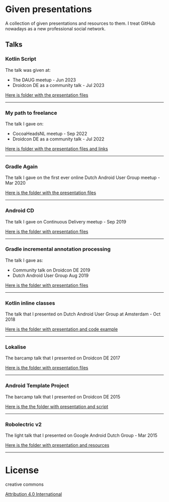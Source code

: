 # Given presentations

A collection of given presentations and resources to them. I treat GitHub nowadays as a new professional social network.

## Talks

### Kotlin Script

The talk was given at:

* The DAUG meetup - Jun 2023
* Droidcon DE as a community talk - Jul 2023

[Here is folder with the presentation files](kotlin-script)

---

### My path to freelance

The talk I gave on:

* CocoaHeadsNL meetup - Sep 2022
* Droidcon DE as a community talk - Jul 2022

[Here is folder with the presentation files and links](my-path-to-freelance)

---

### Gradle Again

The talk I gave on the first ever online Dutch Android User Group meetup - Mar 2020

[Here is the folder with the presentation files](gradle-again)

---

### Android CD

The talk I gave on Continuous Delivery meetup - Sep 2019

[Here is the folder with presentation files](android-cd)

---

### Gradle incremental annotation processing
The talk I gave as:

* Community talk on Droidcon DE 2019
* Dutch Android User Group Aug 2019

[Here is the folder with presentation files](incremental-build)

---

### Kotlin inline classes

The talk that I presented on Dutch Android User Group at Amsterdam - Oct 2018

[Here is the folder with presentation and code example](inline-classes)

---

### Lokalise
The barcamp talk that I presented on Droidcon DE 2017

[Here is the folder with presentation files](droidcon-de-2017)

---

### Android Template Project
The barcamp talk that I presented on Droidcon DE 2015

[Here is the the folder with presentation and script](droidcon-de)

----

### Robolectric v2

The light talk that I presented on Google Android Dutch Group - Mar 2015

[Here is the folder with presentation and resources](robolectric-v2)

---

# License

creative commons

[Attribution 4.0 International](https://creativecommons.org/licenses/by/4.0/)

